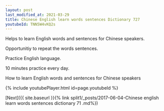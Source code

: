 ```yaml
---
layout: post
last_modified_at: 2021-03-29
title: Chinese English learn words sentences Dictionary 727 
youtubeId: TNN5W4vKQ2s
---
```

 
 
Helps to learn English words and sentences for Chinese speakers.

Opportunitiy to repeat the words sentences. 

Practice English language. 
 
10 minutes practice every day. 
 
How to learn English words and sentences for Chinese speakers 
 
{% include youtubePlayer.html id=page.youtubeId %}
 
 
[Next]({{ site.baseurl }}{% link  split1/_posts/2017-06-04-Chinese english learn words sentences dictionary 71 .md%})
 
